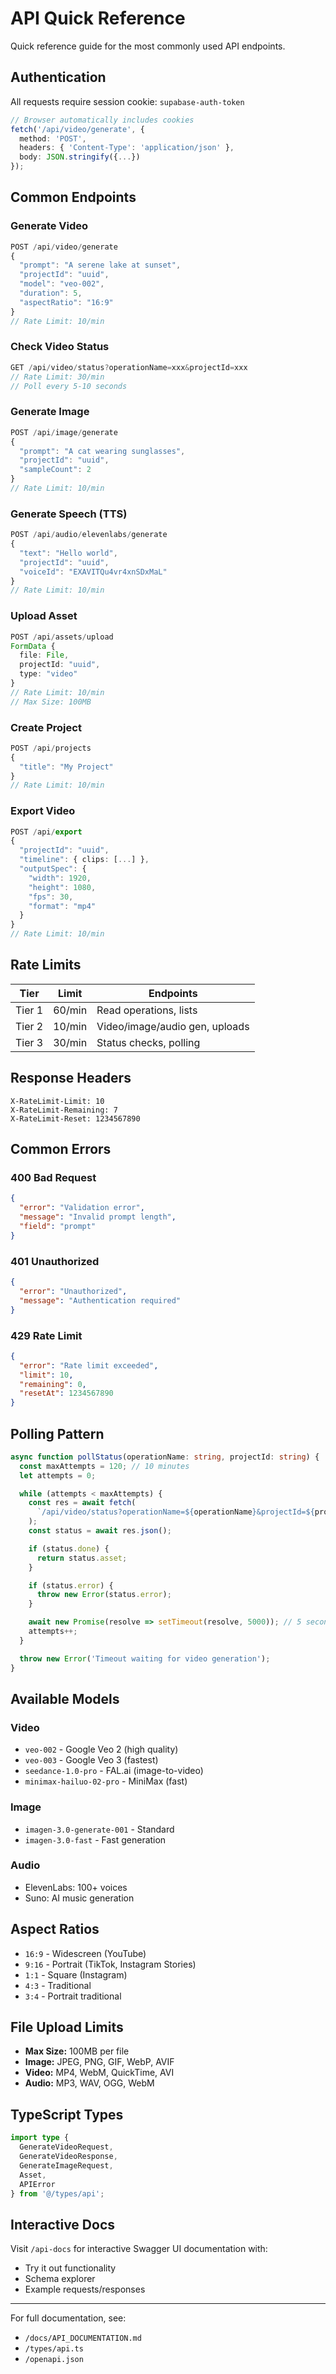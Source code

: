 # API Quick Reference

Quick reference guide for the most commonly used API endpoints.

## Authentication

All requests require session cookie: `supabase-auth-token`

```typescript
// Browser automatically includes cookies
fetch('/api/video/generate', {
  method: 'POST',
  headers: { 'Content-Type': 'application/json' },
  body: JSON.stringify({...})
});
```

## Common Endpoints

### Generate Video
```typescript
POST /api/video/generate
{
  "prompt": "A serene lake at sunset",
  "projectId": "uuid",
  "model": "veo-002",
  "duration": 5,
  "aspectRatio": "16:9"
}
// Rate Limit: 10/min
```

### Check Video Status
```typescript
GET /api/video/status?operationName=xxx&projectId=xxx
// Rate Limit: 30/min
// Poll every 5-10 seconds
```

### Generate Image
```typescript
POST /api/image/generate
{
  "prompt": "A cat wearing sunglasses",
  "projectId": "uuid",
  "sampleCount": 2
}
// Rate Limit: 10/min
```

### Generate Speech (TTS)
```typescript
POST /api/audio/elevenlabs/generate
{
  "text": "Hello world",
  "projectId": "uuid",
  "voiceId": "EXAVITQu4vr4xnSDxMaL"
}
// Rate Limit: 10/min
```

### Upload Asset
```typescript
POST /api/assets/upload
FormData {
  file: File,
  projectId: "uuid",
  type: "video"
}
// Rate Limit: 10/min
// Max Size: 100MB
```

### Create Project
```typescript
POST /api/projects
{
  "title": "My Project"
}
// Rate Limit: 10/min
```

### Export Video
```typescript
POST /api/export
{
  "projectId": "uuid",
  "timeline": { clips: [...] },
  "outputSpec": {
    "width": 1920,
    "height": 1080,
    "fps": 30,
    "format": "mp4"
  }
}
// Rate Limit: 10/min
```

## Rate Limits

| Tier | Limit | Endpoints |
|------|-------|-----------|
| Tier 1 | 60/min | Read operations, lists |
| Tier 2 | 10/min | Video/image/audio gen, uploads |
| Tier 3 | 30/min | Status checks, polling |

## Response Headers

```
X-RateLimit-Limit: 10
X-RateLimit-Remaining: 7
X-RateLimit-Reset: 1234567890
```

## Common Errors

### 400 Bad Request
```json
{
  "error": "Validation error",
  "message": "Invalid prompt length",
  "field": "prompt"
}
```

### 401 Unauthorized
```json
{
  "error": "Unauthorized",
  "message": "Authentication required"
}
```

### 429 Rate Limit
```json
{
  "error": "Rate limit exceeded",
  "limit": 10,
  "remaining": 0,
  "resetAt": 1234567890
}
```

## Polling Pattern

```typescript
async function pollStatus(operationName: string, projectId: string) {
  const maxAttempts = 120; // 10 minutes
  let attempts = 0;

  while (attempts < maxAttempts) {
    const res = await fetch(
      `/api/video/status?operationName=${operationName}&projectId=${projectId}`
    );
    const status = await res.json();

    if (status.done) {
      return status.asset;
    }

    if (status.error) {
      throw new Error(status.error);
    }

    await new Promise(resolve => setTimeout(resolve, 5000)); // 5 seconds
    attempts++;
  }

  throw new Error('Timeout waiting for video generation');
}
```

## Available Models

### Video
- `veo-002` - Google Veo 2 (high quality)
- `veo-003` - Google Veo 3 (fastest)
- `seedance-1.0-pro` - FAL.ai (image-to-video)
- `minimax-hailuo-02-pro` - MiniMax (fast)

### Image
- `imagen-3.0-generate-001` - Standard
- `imagen-3.0-fast` - Fast generation

### Audio
- ElevenLabs: 100+ voices
- Suno: AI music generation

## Aspect Ratios

- `16:9` - Widescreen (YouTube)
- `9:16` - Portrait (TikTok, Instagram Stories)
- `1:1` - Square (Instagram)
- `4:3` - Traditional
- `3:4` - Portrait traditional

## File Upload Limits

- **Max Size:** 100MB per file
- **Image:** JPEG, PNG, GIF, WebP, AVIF
- **Video:** MP4, WebM, QuickTime, AVI
- **Audio:** MP3, WAV, OGG, WebM

## TypeScript Types

```typescript
import type {
  GenerateVideoRequest,
  GenerateVideoResponse,
  GenerateImageRequest,
  Asset,
  APIError
} from '@/types/api';
```

## Interactive Docs

Visit `/api-docs` for interactive Swagger UI documentation with:
- Try it out functionality
- Schema explorer
- Example requests/responses

---

For full documentation, see:
- `/docs/API_DOCUMENTATION.md`
- `/types/api.ts`
- `/openapi.json`
